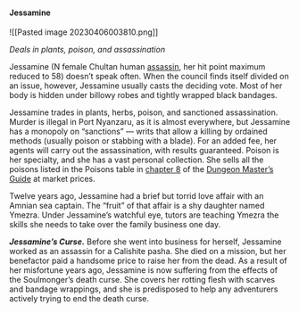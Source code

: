 #### Jessamine

![[Pasted image 20230406003810.png]]

_Deals in plants, poison, and assassination_

Jessamine (N female Chultan human [assassin](https://www.dndbeyond.com/monsters/16790-assassin), her hit point maximum reduced to 58) doesn’t speak often. When the council finds itself divided on an issue, however, Jessamine usually casts the deciding vote. Most of her body is hidden under billowy robes and tightly wrapped black bandages.

Jessamine trades in plants, herbs, poison, and sanctioned assassination. Murder is illegal in Port Nyanzaru, as it is almost everywhere, but Jessamine has a monopoly on “sanctions” — writs that allow a killing by ordained methods (usually poison or stabbing with a blade). For an added fee, her agents will carry out the assassination, with results guaranteed. Poison is her specialty, and she has a vast personal collection. She sells all the poisons listed in the Poisons table in [chapter 8](https://www.dndbeyond.com/sources/dmg/running-the-game#Poisons) of the [Dungeon Master’s Guide](https://www.dndbeyond.com/sources/dmg) at market prices.

Twelve years ago, Jessamine had a brief but torrid love affair with an Amnian sea captain. The “fruit” of that affair is a shy daughter named Ymezra. Under Jessamine’s watchful eye, tutors are teaching Ymezra the skills she needs to take over the family business one day.

_**Jessamine’s Curse.**_ Before she went into business for herself, Jessamine worked as an assassin for a Calishite pasha. She died on a mission, but her benefactor paid a handsome price to raise her from the dead. As a result of her misfortune years ago, Jessamine is now suffering from the effects of the Soulmonger’s death curse. She covers her rotting flesh with scarves and bandage wrappings, and she is predisposed to help any adventurers actively trying to end the death curse.